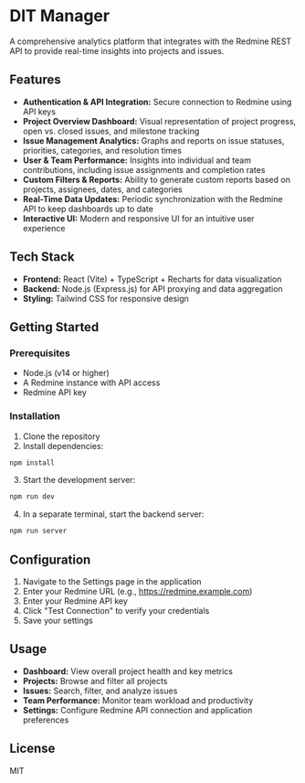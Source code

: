 # DIT Manager

A comprehensive analytics platform that integrates with the Redmine REST API to provide real-time insights into projects and issues.

## Features

- **Authentication & API Integration:** Secure connection to Redmine using API keys
- **Project Overview Dashboard:** Visual representation of project progress, open vs. closed issues, and milestone tracking
- **Issue Management Analytics:** Graphs and reports on issue statuses, priorities, categories, and resolution times
- **User & Team Performance:** Insights into individual and team contributions, including issue assignments and completion rates
- **Custom Filters & Reports:** Ability to generate custom reports based on projects, assignees, dates, and categories
- **Real-Time Data Updates:** Periodic synchronization with the Redmine API to keep dashboards up to date
- **Interactive UI:** Modern and responsive UI for an intuitive user experience

## Tech Stack

- **Frontend:** React (Vite) + TypeScript + Recharts for data visualization
- **Backend:** Node.js (Express.js) for API proxying and data aggregation
- **Styling:** Tailwind CSS for responsive design

## Getting Started

### Prerequisites

- Node.js (v14 or higher)
- A Redmine instance with API access
- Redmine API key

### Installation

1. Clone the repository
2. Install dependencies:

```bash
npm install
```

3. Start the development server:

```bash
npm run dev
```

4. In a separate terminal, start the backend server:

```bash
npm run server
```

## Configuration

1. Navigate to the Settings page in the application
2. Enter your Redmine URL (e.g., https://redmine.example.com)
3. Enter your Redmine API key
4. Click "Test Connection" to verify your credentials
5. Save your settings

## Usage

- **Dashboard:** View overall project health and key metrics
- **Projects:** Browse and filter all projects
- **Issues:** Search, filter, and analyze issues
- **Team Performance:** Monitor team workload and productivity
- **Settings:** Configure Redmine API connection and application preferences

## License

MIT
